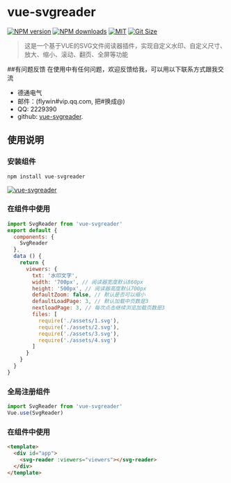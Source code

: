 # vue-svgreader

[![NPM version](https://img.shields.io/npm/v/vue-svgreader.svg?style=flat)](https://www.npmjs.com/package/vue-svgreader) [![NPM downloads](https://img.shields.io/npm/dm/vue-svgreader.svg)](https://www.npmjs.com/package/vue-svgreader) [![MIT](https://img.shields.io/npm/l/vue-svgreader.svg)](https://www.npmjs.com/package/vue-svgreader) [![Git Size](https://img.shields.io/github/languages/code-size/flywin8/vue-svgreader.svg?maxAge=2592000)](https://github.com/flywin8/vue-svgreader) 

> 这是一个基于VUE的SVG文件阅读器插件，实现自定义水印、自定义尺寸、放大、缩小、滚动、翻页、全屏等功能

##有问题反馈
在使用中有任何问题，欢迎反馈给我，可以用以下联系方式跟我交流

* 德通电气
* 邮件：(flywin#vip.qq.com, 把#换成@)
* QQ: 2229390
* github: [vue-svgreader](https://github.com/flywin8/vue-svgreader).

## 使用说明

### 安装组件
```javascript
npm install vue-svgreader
```
[![vue-svgreader](https://nodei.co/npm/vue-svgreader.png)](https://www.npmjs.com/package/vue-svgreader)

### 在组件中使用
```javascript
import SvgReader from 'vue-svgreader'
export default {
  components: {
    SvgReader
  },
  data () {
    return {
      viewers: {
        txt: '水印文字',
        width: '700px', // 阅读器宽度默认860px
        height: '500px', // 阅读器高度默认700px
        defaultZoom: false, // 默认是否可以缩小
        defaultLoadPage: 3, // 默认加载中页数是3
        nextloadPage: 3, // 每次点击继续浏览加载页数是3
        files: [
          require('./assets/1.svg'),
          require('./assets/2.svg'),
          require('./assets/3.svg'),
          require('./assets/4.svg')
        ]
      }
    }
  }
}
```

### 全局注册组件
```javascript
import SvgReader from 'vue-svgreader'
Vue.use(SvgReader)
```

### 在组件中使用
```html
<template>
  <div id="app">
    <svg-reader :viewers="viewers"></svg-reader>
  </div>
</template>
```
